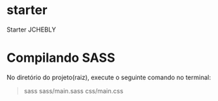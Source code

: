 starter
=======

Starter JCHEBLY

Compilando SASS
=======
No diretório do projeto(raiz), execute o seguinte comando no terminal:
> sass sass/main.sass css/main.css